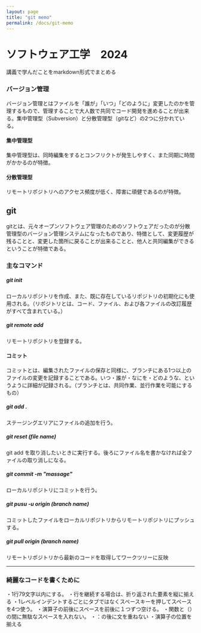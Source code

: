 ```yaml
---
layout: page
title: "git memo"
permalink: /docs/git-memo
---
```


# ソフトウェア工学　2024

講義で学んだことをmarkdown形式でまとめる

### バージョン管理
バージョン管理とはファイルを「誰が」「いつ」「どのように」変更したのかを管理するもので、管理することで大人数で共同でコード開発を進めることが出来る。集中管理型（Subversion）と分散管理型（gitなど）の2つに分かれている。
#### 集中管理型
集中管理型は、同時編集をするとコンフリクトが発生しやすく、また同期に時間がかかるのが特徴。
#### 分散管理型
リモートリポジトリへのアクセス頻度が低く、障害に頑健であるのが特徴。

## git
gitとは、元々オープンソフトウェア管理のためのソフトウェアだったのが分散管理型のバージョン管理システムになったものであり、特徴として、変更履歴が残ることと、変更した箇所に戻ることが出来ることと、他人と共同編集ができるということが特徴である。

### 主なコマンド
##### git init
ローカルリポジトリを作成、また、既に存在しているリポジトリの初期化にも使用される。（リポジトリとは、コード、ファイル、および各ファイルの改訂履歴がすべて含まれている。）
##### git remote add
リモートリポジトリを登録する。

#### コミット
コミットとは、編集されたファイルの保存と同様に、ブランチにある1つ以上のファイルの変更を記録することである。いつ・誰が・なにを・どのような、というように詳細が記録される。（ブランチとは、共同作業、並行作業を可能にするもの）

##### git add .
ステージングエリアにファイルの追加を行う。
##### git reset (file name)
git add を取り消したいときに実行する。後ろにファイル名を書かなければ全ファイルの取り消しになる。
##### git commit -m "massage"
ローカルリポジトリにコミットを行う。
##### git pusu -u origin (branch name)
コミットしたファイルをローカルリポジトリからリモートリポジトリにプッシュする。
##### git pull origin (branch name)
リモートリポジトリから最新のコードを取得してワークツリーに反映

------------------------
### 綺麗なコードを書くために
・1行79文字以内にする。
・行を継続する場合は、折り返された要素を縦に揃える
・1レベルインデントするごとにタブではなくスペースキーを押してスペースを4つ使う。
・演算子の前後にスペースを前後に１つずつ空ける。
・関数と（）の間に無駄なスペースを入れない。
・：の後に文を重ねない
・演算子の位置を揃える

